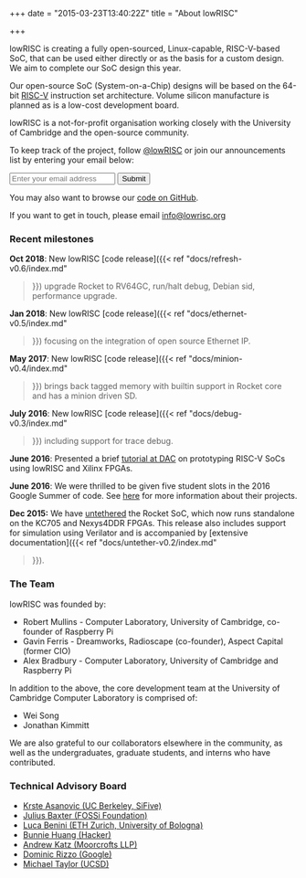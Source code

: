 +++
date = "2015-03-23T13:40:22Z"
title = "About lowRISC"

+++
  

  lowRISC is creating a fully open-sourced, Linux-capable, RISC-V-based
  SoC, that can be used either directly or as the basis for a custom design.
  We aim to complete our SoC design this year.

  Our open-source SoC (System-on-a-Chip)
  designs will be based on the 64-bit [RISC-V](http://riscv.org/) instruction
  set architecture. Volume silicon manufacture is planned
  as is a low-cost development board.
  
  lowRISC is a not-for-profit organisation working closely with the University
  of Cambridge and the open-source community.


To keep track of the project, follow [@lowRISC](https://twitter.com/lowRISC) or join our 
  announcements list by entering your email below:

  <form class="subscribe-form" action="http://subscribe.lowrisc.org/subscribe" method="post">
    <input name="email" type="email" placeholder="Enter your email address" required>
    <button type="submit" class="subscribe-button">Submit</button>
  </form>

You may also want to browse our [code on GitHub](https://github.com/lowrisc).

If you want to get in touch, please email info@lowrisc.org


### Recent milestones

**Oct 2018**: New lowRISC [code release]({{< ref "docs/refresh-v0.6/index.md" 
>}}) upgrade Rocket to RV64GC, run/halt debug, Debian sid, performance upgrade.

**Jan 2018**: New lowRISC [code release]({{< ref "docs/ethernet-v0.5/index.md" 
>}}) focusing on the integration of open source Ethernet IP.

**May 2017**: New lowRISC [code release]({{< ref "docs/minion-v0.4/index.md" 
>}}) brings back tagged memory with builtin support in Rocket core and has a minion driven SD.

**July 2016**: New lowRISC [code release]({{< ref "docs/debug-v0.3/index.md" 
>}}) including support for trace debug.

**June 2016**: Presented a brief [tutorial at 
DAC](http://www2.dac.com/events/eventdetails.aspx?id=200-28) on prototyping 
RISC-V SoCs using lowRISC and Xilinx FPGAs.

**June 2016**: We were thrilled to be given five student slots in the 2016 
Google Summer of code. See 
[here](https://www.lowrisc.org/blog/2016/06/lowriscs-2016-google-summer-of-code-students/)
for more information about their projects.

**Dec 2015:** We have 
[untethered](https://www.lowrisc.org/blog/2015/12/untethered-lowrisc-release/)
the Rocket SoC, which now runs standalone on the KC705 and Nexys4DDR FPGAs.
This release also includes support for simulation using Verilator and is 
accompanied by [extensive documentation]({{< ref "docs/untether-v0.2/index.md" 
>}}).


### The Team

lowRISC was founded by:

* Robert Mullins - Computer Laboratory, University of Cambridge, co-founder of Raspberry Pi
* Gavin Ferris - Dreamworks, Radioscape (co-founder), Aspect Capital (former CIO)
* Alex Bradbury - Computer Laboratory, University of Cambridge and Raspberry Pi

In addition to the above, the core development team at the University of 
Cambridge Computer Laboratory is comprised of:

* Wei Song
* Jonathan Kimmitt

We are also grateful to our collaborators elsewhere in the community, as well 
as the undergraduates, graduate students, and interns who have contributed.

### Technical Advisory Board

*   [Krste Asanovic (UC Berkeley, SiFive)](http://www.eecs.berkeley.edu/~krste/)
*   [Julius Baxter (FOSSi Foundation)](http://juliusbaxter.net)
*   [Luca Benini (ETH Zurich, University of Bologna)](http://www.iis.ee.ethz.ch/portrait/staff/lbenini.en.html)
*   [Bunnie Huang (Hacker)](http://en.wikipedia.org/wiki/Andrew_Huang)
*   [Andrew Katz (Moorcrofts LLP)](https://www.moorcrofts.com/about/andrew-katz/)
*   [Dominic Rizzo (Google)](http://www.linkedin.com/pub/dominic-rizzo/28/3a6/b35)
*   [Michael Taylor (UCSD)](http://cseweb.ucsd.edu/~mbtaylor/)
